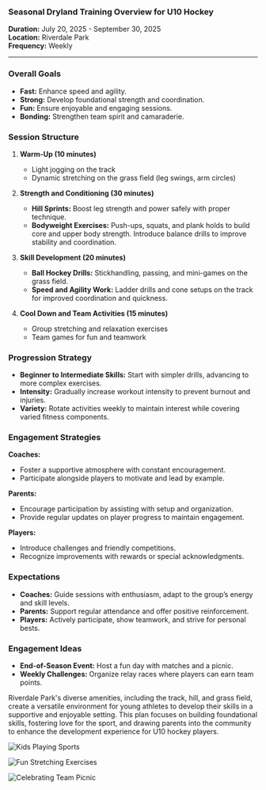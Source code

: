 ### Seasonal Dryland Training Overview for U10 Hockey

**Duration:** July 20, 2025 - September 30, 2025  
**Location:** Riverdale Park  
**Frequency:** Weekly

---

### Overall Goals
- **Fast:** Enhance speed and agility.
- **Strong:** Develop foundational strength and coordination.
- **Fun:** Ensure enjoyable and engaging sessions.
- **Bonding:** Strengthen team spirit and camaraderie.

### Session Structure
1. **Warm-Up (10 minutes)**
   - Light jogging on the track
   - Dynamic stretching on the grass field (leg swings, arm circles)

2. **Strength and Conditioning (30 minutes)**
   - **Hill Sprints:** Boost leg strength and power safely with proper technique.
   - **Bodyweight Exercises:** Push-ups, squats, and plank holds to build core and upper body strength. Introduce balance drills to improve stability and coordination.

3. **Skill Development (20 minutes)**
   - **Ball Hockey Drills:** Stickhandling, passing, and mini-games on the grass field.
   - **Speed and Agility Work:** Ladder drills and cone setups on the track for improved coordination and quickness.

4. **Cool Down and Team Activities (15 minutes)**
   - Group stretching and relaxation exercises
   - Team games for fun and teamwork

### Progression Strategy
- **Beginner to Intermediate Skills:** Start with simpler drills, advancing to more complex exercises.
- **Intensity:** Gradually increase workout intensity to prevent burnout and injuries.
- **Variety:** Rotate activities weekly to maintain interest while covering varied fitness components.

### Engagement Strategies

**Coaches:**  
- Foster a supportive atmosphere with constant encouragement.  
- Participate alongside players to motivate and lead by example.

**Parents:**  
- Encourage participation by assisting with setup and organization.  
- Provide regular updates on player progress to maintain engagement.  

**Players:**  
- Introduce challenges and friendly competitions.  
- Recognize improvements with rewards or special acknowledgments.

### Expectations
- **Coaches:** Guide sessions with enthusiasm, adapt to the group’s energy and skill levels.
- **Parents:** Support regular attendance and offer positive reinforcement.
- **Players:** Actively participate, show teamwork, and strive for personal bests.

### Engagement Ideas
- **End-of-Season Event:** Host a fun day with matches and a picnic.
- **Weekly Challenges:** Organize relay races where players can earn team points.

Riverdale Park's diverse amenities, including the track, hill, and grass field, create a versatile environment for young athletes to develop their skills in a supportive and enjoyable setting. This plan focuses on building foundational skills, fostering love for the sport, and drawing parents into the community to enhance the development experience for U10 hockey players.

![Kids Playing Sports](https://cdn.openai.com/pricing/images/coach_kids_activity_park.png)

![Fun Stretching Exercises](https://cdn.openai.com/pricing/images/kids_stretching_balancing_activities.png)

![Celebrating Team Picnic](https://cdn.openai.com/pricing/images/kids_coach_picnic_celebration.png)